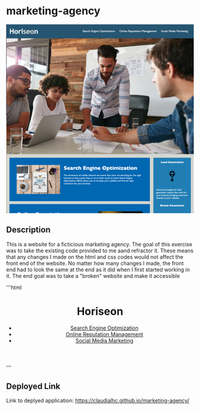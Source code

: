 # marketing-agency

![screen shot](assets/images/website-screenshot.png)

## Description 

This is a website for a ficticious marketing agency. The goal of this exercise was to take the existing code provided to me aand refractor it. These means that any changes I made on the html and css codes would not affect the front end of the website. No matter how many changes I made, the front end had to look the same at the end as it did when I first started working in it. The end goal was to take a "broken" website and make it accessible 

'''html
<body>
    <!-- Changed the div tags to header and nav, respectively -->
    <header>
        <h1>Hori<span class="seo">seo</span>n</h1>
        <nav>
            <ul>
                <li><a href="#search-engine-optimization">Search Engine Optimization</a></li>
                <li><a href="#online-reputation-management">Online Reputation Management</a></li>
                <li><a href="#social-media-marketing">Social Media Marketing</a></li>
            </ul>
        </nav>
    </header>
'''

## Deployed Link

Link to deplyed application: https://claudialhc.github.io/marketing-agency/
